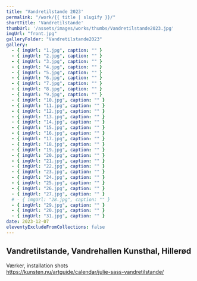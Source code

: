 ```yaml
---
title: 'Vandretilstande 2023'
permalink: "/work/{{ title | slugify }}/"
shortTitle: 'Vandretilstande'
thumbUrl: '/assets/images/works/thumbs/Vandretilstande2023.jpg'
imgUrl: "front.jpg"
galleryFolder: "Vandretilstande2023"
gallery:
  - { imgUrl: "1.jpg", caption: "" }
  - { imgUrl: "2.jpg", caption: "" }
  - { imgUrl: "3.jpg", caption: "" }
  - { imgUrl: "4.jpg", caption: "" }
  - { imgUrl: "5.jpg", caption: "" }
  - { imgUrl: "6.jpg", caption: "" }
  - { imgUrl: "7.jpg", caption: "" }
  - { imgUrl: "8.jpg", caption: "" }
  - { imgUrl: "9.jpg", caption: "" }
  - { imgUrl: "10.jpg", caption: "" }
  - { imgUrl: "11.jpg", caption: "" }
  - { imgUrl: "12.jpg", caption: "" }
  - { imgUrl: "13.jpg", caption: "" }
  - { imgUrl: "14.jpg", caption: "" }
  - { imgUrl: "15.jpg", caption: "" }
  - { imgUrl: "16.jpg", caption: "" }
  - { imgUrl: "17.jpg", caption: "" }
  - { imgUrl: "18.jpg", caption: "" }
  - { imgUrl: "19.jpg", caption: "" }
  - { imgUrl: "20.jpg", caption: "" }
  - { imgUrl: "21.jpg", caption: "" }
  - { imgUrl: "22.jpg", caption: "" }
  - { imgUrl: "23.jpg", caption: "" }
  - { imgUrl: "24.jpg", caption: "" }
  - { imgUrl: "25.jpg", caption: "" }
  - { imgUrl: "26.jpg", caption: "" }
  - { imgUrl: "27.jpg", caption: "" }
  # - { imgUrl: "28.jpg", caption: "" }
  - { imgUrl: "29.jpg", caption: "" }
  - { imgUrl: "20.jpg", caption: "" }
  - { imgUrl: "31.jpg", caption: "" }
date: 2023-12-07
eleventyExcludeFromCollections: false
---
```



<div class="Txt">
  <h2>Vandretilstande, Vandrehallen Kunsthal, Hillerød</h2>
  <p>Værker, installation shots<br/>
  <a href="https://kunsten.nu/artguide/calendar/julie-sass-vandretilstande/" target="_blank">https://kunsten.nu/artguide/calendar/julie-sass-vandretilstande/</a></p>
</div>